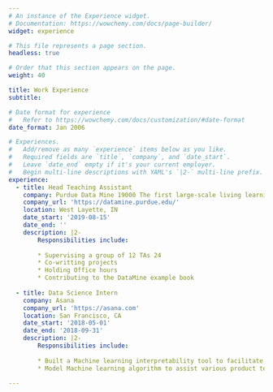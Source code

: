 ```yaml
---
# An instance of the Experience widget.
# Documentation: https://wowchemy.com/docs/page-builder/
widget: experience

# This file represents a page section.
headless: true

# Order that this section appears on the page.
weight: 40

title: Work Experience
subtitle:

# Date format for experience
#   Refer to https://wowchemy.com/docs/customization/#date-format
date_format: Jan 2006

# Experiences.
#   Add/remove as many `experience` items below as you like.
#   Required fields are `title`, `company`, and `date_start`.
#   Leave `date_end` empty if it's your current employer.
#   Begin multi-line descriptions with YAML's `|2-` multi-line prefix.
experience:
  - title: Head Teaching Assistant
    company: Purdue Data Mine 19000 The first large-scale living learning community for undergraduates from all majors, focused on Data Science for All.
    company_url: 'https://datamine.purdue.edu/'
    location: West Layette, IN
    date_start: '2019-08-15'
    date_end: ''
    description: |2-
        Responsibilities include:
        
        * Supervising a group of 12 TAs 24
        * Co-writting projects
        * Holding Office hours
        * Contributing to the DataMine example book
        
  - title: Data Science Intern
    company: Asana
    company_url: 'https://asana.com'
    location: San Francisco, CA
    date_start: '2018-05-01'
    date_end: '2018-09-31'
    description: |2-
        Responsibilities include:
        
        * Built a Machine learning interpretability tool to facilitate business team understanding of machine learning results.
        * Model Machine learning algorithm to assist various product team decisions.
     
---
```

